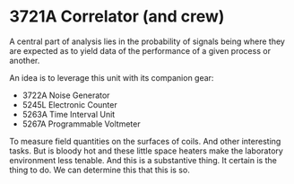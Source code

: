 # 3721A Correlator (and crew)

A central part of analysis lies in the probability of signals being where they are expected as to yield data of the performance of a given process or another.

An idea is to leverage this unit with its companion gear:

* 3722A Noise Generator
* 5245L Electronic Counter
* 5263A Time Interval Unit
* 5267A Programmable Voltmeter

To measure field quantities on the surfaces of coils. And other interesting tasks. But is bloody hot and these little space heaters make the laboratory environment less tenable. And this is a substantive thing. It certain is the thing to do. We can determine this that this is so.